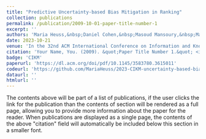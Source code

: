 ```yaml
---
title: "Predictive Uncertainty-based Bias Mitigation in Ranking"
collection: publications
permalink: /publication/2009-10-01-paper-title-number-1
excerpt: ''
authors: 'Maria Heuss,&nbsp;Daniel Cohen,&nbsp;Masoud Mansoury,&nbsp;Maarten de Rijke,&nbsp;Carsten Eickhoff'
date: 2023-10-21
venue: 'In the 32nd ACM International Conference on Information and Knowledge Management, 2023'
citation: 'Your Name, You. (2009). &quot;Paper Title Number 1.&quot; <i>Journal 1</i>. 1(1).'
badge: 'CIKM'
paperurl: 'https://dl.acm.org/doi/pdf/10.1145/3583780.3615011'
codeurl: 'https://github.com/MariaHeuss/2023-CIKM-uncertainty-based-bias-mitigation'
dataurl: ''
htmlurl: ''
---
```


The contents above will be part of a list of publications, if the user clicks the link for the publication than the contents of section will be rendered as a full page, allowing you to provide more information about the paper for the reader. When publications are displayed as a single page, the contents of the above "citation" field will automatically be included below this section in a smaller font.
